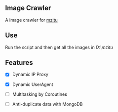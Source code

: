## Image Crawler
A image crawler for [mzitu](http://www.mzitu.com/, "mzitu")   

## Use
Run the script and then get all the images in *D:\mzitu*

## Features
- [x] Dynamic IP Proxy   
- [x] Dynamic UserAgent  
- [ ] Multitasking by Coroutines  
- [ ] Anti-duplicate data with MongoDB  

